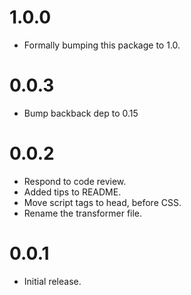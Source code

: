 # 1.0.0

* Formally bumping this package to 1.0.

# 0.0.3

* Bump backback dep to 0.15

# 0.0.2

* Respond to code review.
* Added tips to README.
* Move script tags to head, before CSS.
* Rename the transformer file.

# 0.0.1

* Initial release.
